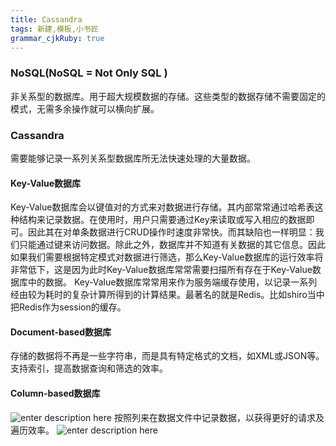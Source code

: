 ```yaml
---
title: Cassandra
tags: 新建,模板,小书匠
grammar_cjkRuby: true
---
```


### NoSQL(NoSQL = Not Only SQL )
非关系型的数据库。用于超大规模数据的存储。这些类型的数据存储不需要固定的模式，无需多余操作就可以横向扩展。
### Cassandra
需要能够记录一系列关系型数据库所无法快速处理的大量数据。
#### Key-Value数据库
Key-Value数据库会以键值对的方式来对数据进行存储。其内部常常通过哈希表这种结构来记录数据。在使用时，用户只需要通过Key来读取或写入相应的数据即可。因此其在对单条数据进行CRUD操作时速度非常快。而其缺陷也一样明显：我们只能通过键来访问数据。除此之外，数据库并不知道有关数据的其它信息。因此如果我们需要根据特定模式对数据进行筛选，那么Key-Value数据库的运行效率将非常低下，这是因为此时Key-Value数据库常常需要扫描所有存在于Key-Value数据库中的数据。
Key-Value数据库常常用来作为服务端缓存使用，以记录一系列经由较为耗时的复杂计算所得到的计算结果。最著名的就是Redis。比如shiro当中把Redis作为session的缓存。
#### Document-based数据库
存储的数据将不再是一些字符串，而是具有特定格式的文档，如XML或JSON等。支持索引，提高数据查询和筛选的效率。
#### Column-based数据库
![enter description here](https://images2015.cnblogs.com/blog/126867/201603/126867-20160320200929131-309381625.png)
按照列来在数据文件中记录数据，以获得更好的请求及遍历效率。
![enter description here](https://images2015.cnblogs.com/blog/126867/201603/126867-20160320201122365-651136759.png)


